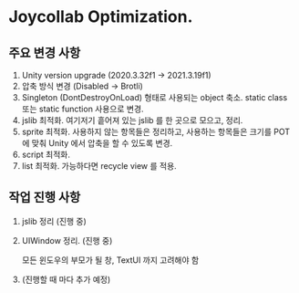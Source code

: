 # Joycollab Optimization.


## 주요 변경 사항
1. Unity version upgrade (2020.3.32f1 -> 2021.3.19f1)
2. 압축 방식 변경 (Disabled -> Brotli)
3. Singleton (DontDestroyOnLoad) 형태로 사용되는 object 축소.
   static class 또는 static function 사용으로 변경.
4. jslib 최적화. 
   여기저기 흩어져 있는 jslib 를 한 곳으로 모으고, 정리.
5. sprite 최적화.
   사용하지 않는 항목들은 정리하고, 사용하는 항목들은 크기를 POT 에 맞춰 Unity 에서 압축을 할 수 있도록 변경.
6. script 최적화.
7. list 최적화.
   가능하다면 recycle view 를 적용.
   

## 작업 진행 사항
1. jslib 정리 (진행 중)
2. UIWindow 정리. (진행 중)

	모든 윈도우의 부모가 될 창, TextUI 까지 고려해야 함
		
3. (진행할 때 마다 추가 예정)
   